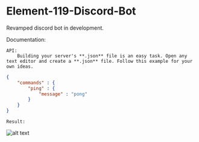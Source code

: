 # Element-119-Discord-Bot
Revamped discord bot in development.

[tutorial]: /api/resources/tutorial.png "Example"

Documentation:

	API:
		Building your server's **.json** file is an easy task. Open any text editor and create a **.json** file. Follow this example for your own ideas.

```json
{
    "commands" : {
        "ping" : {
            "message" : "pong"
        }
    }
}
```

    Result:
![alt text](tutorial)